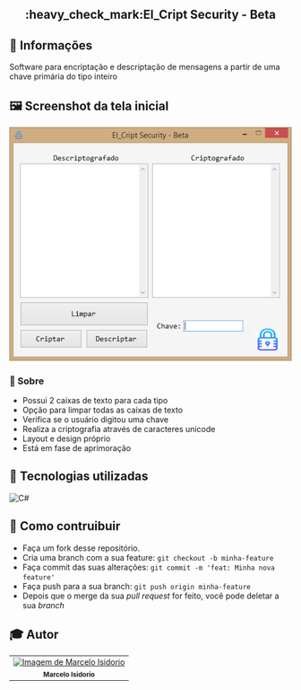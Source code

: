 <h2 align="center">
    :heavy_check_mark:El_Cript Security - Beta
</h2>

## 🔖 Informações
<p>Software para encriptação e descriptação de mensagens a partir de uma chave primária do tipo inteiro</p>

## 🖼 Screenshot da tela inicial
<div style="text-align: center;">
    <img src="tela.PNG" alt="Tela Principal"></img>
</div>

### :memo: Sobre
- Possui 2 caixas de texto para cada tipo
- Opção para limpar todas as caixas de texto
- Verifica se o usuário digitou uma chave
- Realiza a criptografia através de caracteres unicode
- Layout e design próprio
- Está em fase de aprimoração

## :rocket:	Tecnologias utilizadas
<img alt="C#" height="100" width="100" src="https://cdn.worldvectorlogo.com/logos/c--4.svg">

## :pushpin: Como contruibuir
- Faça um fork desse repositório.
- Cria uma branch com a sua feature: `git checkout -b minha-feature`
- Faça commit das suas alterações: `git commit -m 'feat: Minha nova feature'`
- Faça push para a sua branch: `git push origin minha-feature`
- Depois que o merge da sua *pull request* for feito, você pode deletar a sua *branch*

## :mortar_board: Autor
<table align="center">
    <tr>
        <td align="center" style="margin: 15px;">
            <a href="https://github.com/marceloisidorio">
                <img src="https://avatars.githubusercontent.com/u/98700480?v=4" alt="Imagem de Marcelo Isidorio" width="150px" height=""/>
                <br>
                <sub><b>Marcelo Isidorio</b></sub>
            </a>
        </td>
    </tr>
</table>
